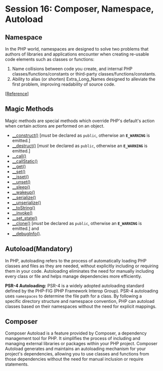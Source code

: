 # Session 16: Composer, Namespace, Autoload

## Namespace

In the PHP world, namespaces are designed to solve two problems that authors of libraries and applications encounter when creating re-usable code elements such as classes or functions:

1. Name collisions between code you create, and internal PHP classes/functions/constants or third-party classes/functions/constants.
2. Ability to alias (or shorten) Extra_Long_Names designed to alleviate the first problem, improving readability of source code.

[[Reference](https://https://www.w3schools.com/php/php_namespaces.asp)]

## Magic Methods

Magic methods are special methods which override PHP's default's action when certain actions are performed on an object.

- [\_\_construct()](https://www.php.net/manual/en/language.oop5.decon.php#object.construct) [*must* be declared as `public`, otherwise an **`E_WARNING`** is emitted.]
- [\_\_destruct()](https://www.php.net/manual/en/language.oop5.decon.php#object.destruct) [*must* be declared as `public`, otherwise an **`E_WARNING`** is emitted.]
- [\_\_call()](https://www.php.net/manual/en/language.oop5.overloading.php#object.call)
- [\_\_callStatic()](https://www.php.net/manual/en/language.oop5.overloading.php#object.callstatic)
- [\_\_get()](https://www.php.net/manual/en/language.oop5.overloading.php#object.get)
- [\_\_set()](https://www.php.net/manual/en/language.oop5.overloading.php#object.set)
- [\_\_isset()](https://www.php.net/manual/en/language.oop5.overloading.php#object.isset)
- [\_\_unset()](https://www.php.net/manual/en/language.oop5.overloading.php#object.unset)
- [\_\_sleep()](https://www.php.net/manual/en/language.oop5.magic.php#object.sleep)
- [\_\_wakeup()](https://www.php.net/manual/en/language.oop5.magic.php#object.wakeup)
- [\_\_serialize()](https://www.php.net/manual/en/language.oop5.magic.php#object.serialize)
- [\_\_unserialize()](https://www.php.net/manual/en/language.oop5.magic.php#object.unserialize)
- [\_\_toString()](https://www.php.net/manual/en/language.oop5.magic.php#object.tostring)
- [\_\_invoke()](https://www.php.net/manual/en/language.oop5.magic.php#object.invoke)
- [\_\_set_state()](https://www.php.net/manual/en/language.oop5.magic.php#object.set-state)
- [\_\_clone()](https://www.php.net/manual/en/language.oop5.cloning.php#object.clone) [*must* be declared as `public`, otherwise an **`E_WARNING`** is emitted.] and
- [\_\_debugInfo()](https://www.php.net/manual/en/language.oop5.magic.php#object.debuginfo).

## Autoload(Mandatory)

In PHP, autoloading refers to the process of automatically loading PHP classes and files as they are needed, without explicitly including or requiring them in your code. Autoloading eliminates the need for manually including every class or file and helps manage dependencies more efficiently.

**PSR-4 Autoloading:** PSR-4 is a widely adopted autoloading standard defined by the PHP-FIG (PHP Framework Interop Group). PSR-4 autoloading uses `namespaces` to determine the file path for a class. By following a specific directory structure and namespace convention, PHP can autoload classes based on their namespaces without the need for explicit mappings.

## Composer

Composer Autoload is a feature provided by Composer, a dependency management tool for PHP. It simplifies the process of including and managing external libraries or packages within your PHP project. Composer Autoload generates and maintains an autoloading mechanism for your project's dependencies, allowing you to use classes and functions from those dependencies without the need for manual inclusion or require statements.
